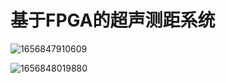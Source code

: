 # 基于FPGA的超声测距系统
![1656847910609](https://user-images.githubusercontent.com/67160323/177037670-c0b9cd4b-ba3e-43d1-b545-118892c7e7e2.jpg)

![1656848019880](https://user-images.githubusercontent.com/67160323/177037680-45dd6e03-8dbb-4ae3-9112-9026b2122a68.jpg)

